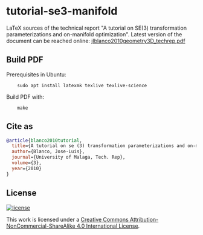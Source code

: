 # tutorial-se3-manifold
LaTeX sources of the technical report "A tutorial on SE(3) transformation parameterizations and on-manifold optimization". Latest version of the document can be reached online: [jlblanco2010geometry3D_techrep.pdf](http://ingmec.ual.es/~jlblanco/papers/jlblanco2010geometry3D_techrep.pdf)

## Build PDF

Prerequisites in Ubuntu:

        sudo apt install latexmk texlive texlive-science

Build PDF with:

        make

## Cite as

```bibtex
@article{blanco2010tutorial,
  title={A tutorial on se (3) transformation parameterizations and on-manifold optimization},
  author={Blanco, Jose-Luis},
  journal={University of Malaga, Tech. Rep},
  volume={3},
  year={2010}
}
```

## License

[![license](https://i.creativecommons.org/l/by-nc-sa/4.0/88x31.png)](http://creativecommons.org/licenses/by-nc-sa/4.0/)

This work is licensed under a [Creative Commons Attribution-NonCommercial-ShareAlike 4.0 International License](http://creativecommons.org/licenses/by-nc-sa/4.0/).
